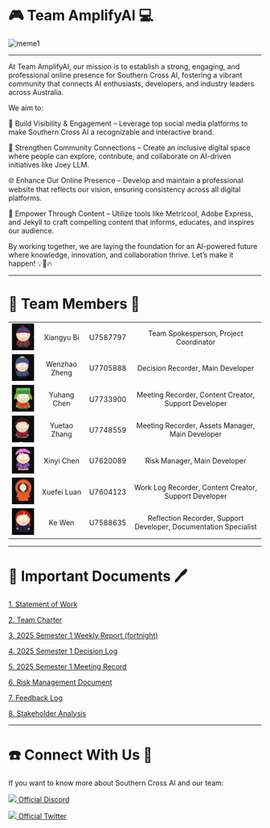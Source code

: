 # 🎮 Team AmplifyAI 💻

![meme1](https://i0.wp.com/www.lead.app/wp-content/uploads/2023/08/How-to-Create-MS-Teams-Memes-LEAD.bot_-1.png?fit=1200%2C628&ssl=1![image](https://github.com/user-attachments/assets/f9242f5c-5b88-420e-8dcc-3e1dd07dd62c)
)

---
At Team AmplifyAI, our mission is to establish a strong, engaging, and professional online presence for Southern Cross AI, fostering a vibrant community that connects AI enthusiasts, developers, and industry leaders across Australia.

We aim to:

🚀 Build Visibility & Engagement – Leverage top social media platforms to make Southern Cross AI a recognizable and interactive brand.

🎯 Strengthen Community Connections – Create an inclusive digital space where people can explore, contribute, and collaborate on AI-driven initiatives like Joey LLM.

🌐 Enhance Our Online Presence – Develop and maintain a professional website that reflects our vision, ensuring consistency across all digital platforms.

📢 Empower Through Content – Utilize tools like Metricool, Adobe Express, and Jekyll to craft compelling content that informs, educates, and inspires our audience.

By working together, we are laying the foundation for an AI-powered future where knowledge, innovation, and collaboration thrive. Let’s make it happen! 💡💪🔥

---
# 👨 Team Members 👩
<div align="center">
  <table>
    <tr>
      <td align="center"> <img src="./TeamProfilePics/1.png" width="100px;"></td>
      <td align="center">Xiangyu Bi</td>
      <td align="center">U7587797</td>
      <td align="center">Team Spokesperson, Project Coordinator</td>
    </tr>
    <tr>
      <td align="center"> <img src="./TeamProfilePics/2.png" width="100px;"></td>
      <td align="center">Wenzhao Zheng</td>
      <td align="center">U7705888</td>
      <td align="center">Decision Recorder, Main Developer</td>
    </tr>
    <tr>
      <td align="center"> <img src="./TeamProfilePics/3.png" width="100px;"></td>
      <td align="center">Yuhang Chen</td>
      <td align="center">U7733900</td>
      <td align="center">Meeting Recorder, Content Creator, Support Developer</td>
    </tr>
    <tr>
      <td align="center"> <img src="./TeamProfilePics/4.png" width="100px;"></td>
      <td align="center">Yuetao Zhang</td>
      <td align="center">U7748559</td>
      <td align="center">Meeting Recorder, Assets Manager, Main Developer</td>
    </tr>
    <tr>
      <td align="center"> <img src="./TeamProfilePics/5.png" width="100px;"></td>
      <td align="center">Xinyi Chen</td>
      <td align="center">U7620089</td>
      <td align="center">Risk Manager, Main Developer</td>
    </tr>
    <tr>
      <td align="center"> <img src="./TeamProfilePics/6.png" width="100px;"></td>
      <td align="center">Xuefei Luan</td>
      <td align="center">U7604123</td>
      <td align="center">Work Log Recorder, Content Creator, Support Developer</td>
    </tr>
    <tr>
      <td align="center"> <img src="./TeamProfilePics/7.png" width="100px;"></td>
      <td align="center">Ke Wen</td>
      <td align="center">U7588635</td>
      <td align="center">Reflection Recorder, Support Developer, Documentation Specialist</td>
    </tr>
  </table>
</div>

---

# 📃 Important Documents 🖊️ 

[1. Statement of Work](https://docs.google.com/document/d/1eq5HK3yWepCNZTHTYuJw4xL2f_AI02uAox3tydKgKr4/edit?usp=sharing)

[2. Team Charter]() 

[3. 2025 Semester 1 Weekly Report (fortnight)]()

[4. 2025 Semester 1 Decision Log](https://anu365-my.sharepoint.com/:x:/r/personal/u7705888_anu_edu_au/Documents/DecisionLog_AmplifyAI.xlsx?d=wf5cf6f22daa54d33b861daf8d82b0194&csf=1&web=1&e=lFjE9c)

[5. 2025 Semester 1 Meeting Record]()

[6. Risk Management Document](./RiskManagementDocument.md)

[7. Feedback Log]() 

[8. Stakeholder Analysis](https://docs.google.com/document/d/1BMRWgrukCeWDVYKDNYrEYXLBc7X9g9iDHrKtba-464k/edit?tab=t.0) 

---

# ☎️ Connect With Us 📧 

If you want to know more about Southern Cross AI and our team: 

[<img src="https://cdn2.iconfinder.com/data/icons/colorful-guache-social-media-logos-1/159/social-media_discord-alt-512.png" width="20px;">](https://discord.gg/EvXbsjGC)[ Official Discord ](https://discord.gg/EvXbsjGC)

[<img src="https://cdn2.iconfinder.com/data/icons/social-media-2285/512/1_Twitter3_colored_svg-1024.png" width="20px;">](https://x.com/AiSouthernCross)[ Official Twitter ](https://x.com/AiSouthernCross)
